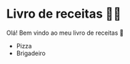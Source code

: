 # Livro de receitas :woman_astronaut:

Olá! Bem vindo ao meu livro de receitas :wave:

- Pizza 
- Brigadeiro
